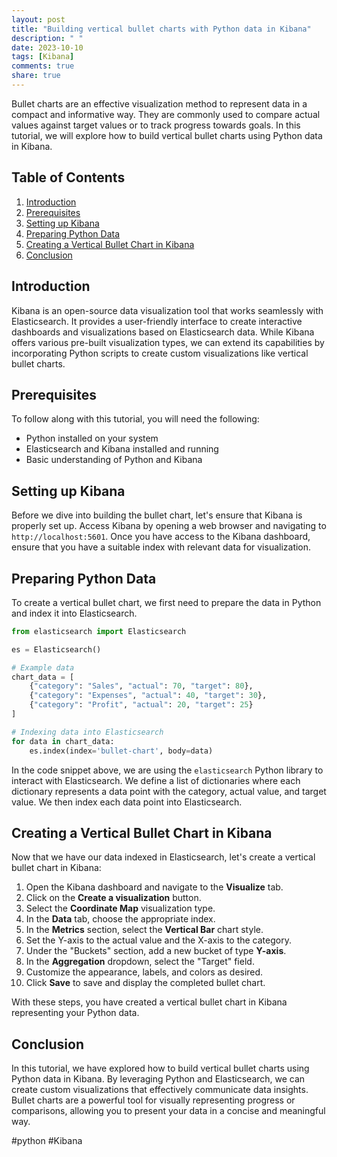 ```yaml
---
layout: post
title: "Building vertical bullet charts with Python data in Kibana"
description: " "
date: 2023-10-10
tags: [Kibana]
comments: true
share: true
---
```


Bullet charts are an effective visualization method to represent data in a compact and informative way. They are commonly used to compare actual values against target values or to track progress towards goals. In this tutorial, we will explore how to build vertical bullet charts using Python data in Kibana.

## Table of Contents
1. [Introduction](#introduction)
2. [Prerequisites](#prerequisites)
3. [Setting up Kibana](#setting-up-kibana)
4. [Preparing Python Data](#preparing-python-data)
5. [Creating a Vertical Bullet Chart in Kibana](#creating-a-vertical-bullet-chart-in-kibana)
6. [Conclusion](#conclusion)

## Introduction <a name="introduction"></a>

Kibana is an open-source data visualization tool that works seamlessly with Elasticsearch. It provides a user-friendly interface to create interactive dashboards and visualizations based on Elasticsearch data. While Kibana offers various pre-built visualization types, we can extend its capabilities by incorporating Python scripts to create custom visualizations like vertical bullet charts.

## Prerequisites <a name="prerequisites"></a>

To follow along with this tutorial, you will need the following:

- Python installed on your system
- Elasticsearch and Kibana installed and running
- Basic understanding of Python and Kibana

## Setting up Kibana <a name="setting-up-kibana"></a>

Before we dive into building the bullet chart, let's ensure that Kibana is properly set up. Access Kibana by opening a web browser and navigating to `http://localhost:5601`. Once you have access to the Kibana dashboard, ensure that you have a suitable index with relevant data for visualization.

## Preparing Python Data <a name="preparing-python-data"></a>

To create a vertical bullet chart, we first need to prepare the data in Python and index it into Elasticsearch.

```python
from elasticsearch import Elasticsearch

es = Elasticsearch()

# Example data
chart_data = [
    {"category": "Sales", "actual": 70, "target": 80},
    {"category": "Expenses", "actual": 40, "target": 30},
    {"category": "Profit", "actual": 20, "target": 25}
]

# Indexing data into Elasticsearch
for data in chart_data:
    es.index(index='bullet-chart', body=data)
```

In the code snippet above, we are using the `elasticsearch` Python library to interact with Elasticsearch. We define a list of dictionaries where each dictionary represents a data point with the category, actual value, and target value. We then index each data point into Elasticsearch.

## Creating a Vertical Bullet Chart in Kibana <a name="creating-a-vertical-bullet-chart-in-kibana"></a>

Now that we have our data indexed in Elasticsearch, let's create a vertical bullet chart in Kibana:

1. Open the Kibana dashboard and navigate to the **Visualize** tab.
2. Click on the **Create a visualization** button.
3. Select the **Coordinate Map** visualization type.
4. In the **Data** tab, choose the appropriate index.
5. In the **Metrics** section, select the **Vertical Bar** chart style.
6. Set the Y-axis to the actual value and the X-axis to the category.
7. Under the "Buckets" section, add a new bucket of type **Y-axis**.
8. In the **Aggregation** dropdown, select the "Target" field.
9. Customize the appearance, labels, and colors as desired.
10. Click **Save** to save and display the completed bullet chart.

With these steps, you have created a vertical bullet chart in Kibana representing your Python data.

## Conclusion <a name="conclusion"></a>

In this tutorial, we have explored how to build vertical bullet charts using Python data in Kibana. By leveraging Python and Elasticsearch, we can create custom visualizations that effectively communicate data insights. Bullet charts are a powerful tool for visually representing progress or comparisons, allowing you to present your data in a concise and meaningful way.

#python #Kibana